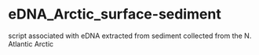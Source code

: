 # eDNA_Arctic_surface-sediment
script associated with eDNA extracted from sediment collected from the N. Atlantic Arctic
